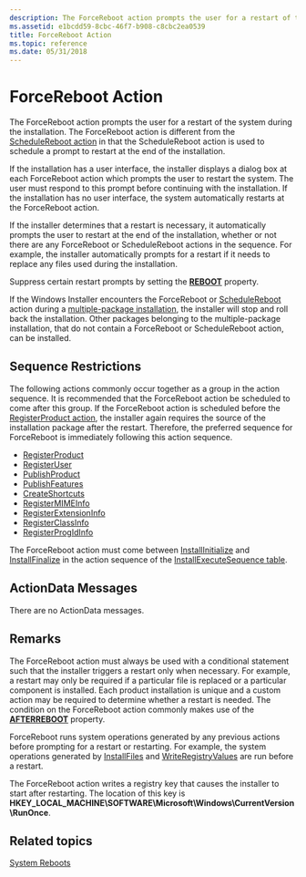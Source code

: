 ```yaml
---
description: The ForceReboot action prompts the user for a restart of the system during the installation.
ms.assetid: e1bcdd59-8cbc-46f7-b908-c8cbc2ea0539
title: ForceReboot Action
ms.topic: reference
ms.date: 05/31/2018
---
```


# ForceReboot Action

The ForceReboot action prompts the user for a restart of the system during the installation. The ForceReboot action is different from the [ScheduleReboot action](schedulereboot-action.md) in that the ScheduleReboot action is used to schedule a prompt to restart at the end of the installation.

If the installation has a user interface, the installer displays a dialog box at each ForceReboot action which prompts the user to restart the system. The user must respond to this prompt before continuing with the installation. If the installation has no user interface, the system automatically restarts at the ForceReboot action.

If the installer determines that a restart is necessary, it automatically prompts the user to restart at the end of the installation, whether or not there are any ForceReboot or ScheduleReboot actions in the sequence. For example, the installer automatically prompts for a restart if it needs to replace any files used during the installation.

Suppress certain restart prompts by setting the [**REBOOT**](reboot.md) property.

If the Windows Installer encounters the ForceReboot or [ScheduleReboot](schedulereboot-action.md) action during a [multiple-package installation](multiple-package-installations.md), the installer will stop and roll back the installation. Other packages belonging to the multiple-package installation, that do not contain a ForceReboot or ScheduleReboot action, can be installed.

## Sequence Restrictions

The following actions commonly occur together as a group in the action sequence. It is recommended that the ForceReboot action be scheduled to come after this group. If the ForceReboot action is scheduled before the [RegisterProduct action](registerproduct-action.md), the installer again requires the source of the installation package after the restart. Therefore, the preferred sequence for ForceReboot is immediately following this action sequence.

-   [RegisterProduct](registerproduct-action.md)
-   [RegisterUser](registeruser-action.md)
-   [PublishProduct](publishproduct-action.md)
-   [PublishFeatures](publishfeatures-action.md)
-   [CreateShortcuts](createshortcuts-action.md)
-   [RegisterMIMEInfo](registermimeinfo-action.md)
-   [RegisterExtensionInfo](registerextensioninfo-action.md)
-   [RegisterClassInfo](registerclassinfo-action.md)
-   [RegisterProgIdInfo](registerprogidinfo-action.md)

The ForceReboot action must come between [InstallInitialize](installinitialize-action.md) and [InstallFinalize](installfinalize-action.md) in the action sequence of the [InstallExecuteSequence table](installexecutesequence-table.md).

## ActionData Messages

There are no ActionData messages.

## Remarks

The ForceReboot action must always be used with a conditional statement such that the installer triggers a restart only when necessary. For example, a restart may only be required if a particular file is replaced or a particular component is installed. Each product installation is unique and a custom action may be required to determine whether a restart is needed. The condition on the ForceReboot action commonly makes use of the [**AFTERREBOOT**](afterreboot.md) property.

ForceReboot runs system operations generated by any previous actions before prompting for a restart or restarting. For example, the system operations generated by [InstallFiles](installfiles-action.md) and [WriteRegistryValues](writeregistryvalues-action.md) are run before a restart.

The ForceReboot action writes a registry key that causes the installer to start after restarting. The location of this key is **HKEY\_LOCAL\_MACHINE\\SOFTWARE\\Microsoft\\Windows\\CurrentVersion\\RunOnce**.

## Related topics

<dl> <dt>

[System Reboots](system-reboots.md)
</dt> </dl>

 

 



